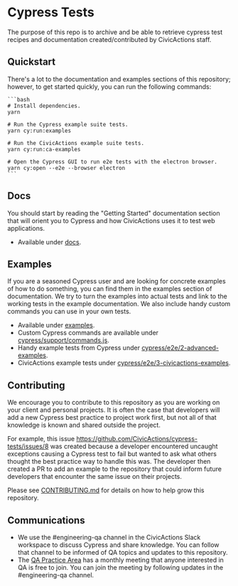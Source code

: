 # Cypress Tests

The purpose of this repo is to archive and be able to retrieve cypress test recipes and documentation created/contributed by CivicActions staff.

## Quickstart

There's a lot to the documentation and examples sections of this repository; however, to get started quickly, you
can run the following commands:

    ```bash
    # Install dependencies.
    yarn

    # Run the Cypress example suite tests.
    yarn cy:run:examples

    # Run the CivicActions example suite tests.
    yarn cy:run:ca-examples

    # Open the Cypress GUI to run e2e tests with the electron browser.
    yarn cy:open --e2e --browser electron
    ```

## Docs

You should start by reading the "Getting Started" documentation section that will orient you to Cypress and how 
CivicActions uses it to test web applications.

- Available under [docs](/docs).

## Examples

If you are a seasoned Cypress user and are looking for concrete examples of how to do something, you can find them 
in the examples section of documentation. We try to turn the examples into actual tests and link to the working 
tests in the example documentation. We also include handy custom commands you can use in your own tests.

- Available under [examples](/docs/examples).
- Custom Cypress commands are available under [cypress/support/commands.js](/cypress/support/commands.js).
- Handy example tests from Cypress under [cypress/e2e/2-advanced-examples](/cypress/e2e/2-advanced-examples).
- CivicActions example tests under [cypress/e2e/3-civicactions-examples](/cypress/e2e/3-civicactions-examples).

## Contributing

We encourage you to contribute to this repository as you are working on your client and personal projects. It is 
often the case that developers will add a new Cypress best practice to project work first, but not all of that 
knowledge is known and shared outside the project.

For example, this issue https://github.com/CivicActions/cypress-tests/issues/8 was created because a developer 
encountered uncaught exceptions causing a Cypress test to fail but wanted to ask what others thought the best 
practice way to handle this was. The developer then created a PR to add an example to the repository that could 
inform future developers that encounter the same issue on their projects.

Please see [CONTRIBUTING.md](/.github/contributing.md) for details on how to help grow this repository.

## Communications

- We use the #engineering-qa channel in the CivicActions Slack workspace to discuss Cypress and share knowledge. You 
  can follow that channel to be informed of QA topics and updates to this repository.
- The [QA Practice Area](https://guidebook.civicactions.com/en/latest/practice-areas/about-practice-areas/) has a 
  monthly meeting that anyone interested in QA is free to join. You can join the meeting by following updates in the 
  #engineering-qa channel.
